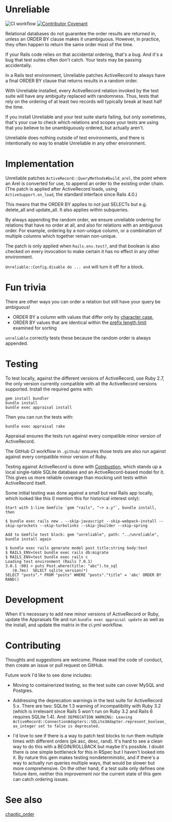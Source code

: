 # Unreliable

![CI workflow](https://github.com/jamiemccarthy/unreliable/actions/workflows/ci.yml/badge.svg)
[![Contributor Covenant](https://img.shields.io/badge/Contributor%20Covenant-2.1-4baaaa.svg)](code_of_conduct.md)

Relational databases do not guarantee the order results are returned in, unless an ORDER BY clause makes it unambiguous. However, in practice, they often happen to return the same order most of the time.

If your Rails code relies on that accidental ordering, that's a bug. And it's a bug that test suites often don't catch. Your tests may be passing accidentally.

In a Rails test environment, Unreliable patches ActiveRecord to always have a final ORDER BY clause that returns results in a random order.

With Unreliable installed, every ActiveRecord relation invoked by the test suite will have any ambiguity replaced with randomness. Thus, tests that rely on the ordering of at least two records will typically break at least half the time.

If you install Unreliable and your test suite starts failing, but only sometimes, that's your cue to check which relations and scopes your tests are using that you believe to be unambiguously ordered, but actually aren't.

Unreliable does nothing outside of test environments, and there is intentionally no way to enable Unreliable in any other environment.

# Implementation

Unreliable patches `ActiveRecord::QueryMethods#build_arel`, the point where an Arel is converted for use, to append an order to the existing order chain. (The patch is applied after ActiveRecord loads, using `ActiveSupport.on_load`, the standard interface since Rails 4.0.)

This means that the ORDER BY applies to not just SELECTs but e.g. delete_all and update_all. It also applies within subqueries.

By always appending the random order, we ensure unreliable ordering for relations that have no order at all, and also for relations with an ambiguous order. For example, ordering by a non-unique column, or a combination of multiple columns which together remain non-unique.

The patch is only applied when `Rails.env.test?`, and that boolean is also checked on every invocation to make certain it has no effect in any other environment.

`Unreliable::Config.disable do ... end` will turn it off for a block.

# Fun trivia

There are other ways you can order a relation but still have your query be ambiguous!

* ORDER BY a column with values that differ only by [character case](https://dev.mysql.com/doc/refman/8.0/en/sorting-rows.html), 
* ORDER BY values that are identical within the [prefix length limit](https://dev.mysql.com/doc/refman/8.0/en/server-system-variables.html#sysvar_max_sort_length) examined for sorting

`unreliable` correctly tests these because the random order is always appended.

# Testing

To test locally, against the different versions of ActiveRecord, use Ruby 2.7, the only version currently compatible with all the ActiveRecord versions supported. Install the required gems with:

```
gem install bundler
bundle install
bundle exec appraisal install
```

Then you can run the tests with:

```
bundle exec appraisal rake
```

Appraisal ensures the tests run against every compatible minor version of ActiveRecord.

The GitHub CI workflow in `.github/` ensures those tests are also run against against every compatible minor version of Ruby.

Testing against ActiveRecord is done with [Combustion](https://github.com/pat/combustion), which stands up a local single-table SQLite database and an ActiveRecord-based model for it. This gives us more reliable coverage than mocking unit tests within ActiveRecord itself.

Some initial testing was done against a small but real Rails app locally, which looked like this (I mention this for historical interest only):

```
Start with 1-line Gemfile `gem "rails", "~> x.y"`, bundle install, then

$ bundle exec rails new . --skip-javascript --skip-webpack-install --skip-sprockets --skip-turbolinks --skip-jbuilder --skip-spring

Add to Gemfile test block: gem "unreliable", path: "../unreliable", bundle install again

$ bundle exec rails generate model post title:string body:text
$ RAILS_ENV=test bundle exec rails db:migrate
$ RAILS_ENV=test bundle exec rails c
Loading test environment (Rails 7.0.1)
3.0.1 :001 > puts Post.where(title: "abc").to_sql
   (0.7ms)  SELECT sqlite_version(*)
SELECT "posts".* FROM "posts" WHERE "posts"."title" = 'abc' ORDER BY RAND()
```

# Development

When it's necessary to add new minor versions of ActiveRecord or Ruby, update the Appraisals file and run `bundle exec appraisal update` as well as the install, and update the matrix in the ci.yml workflow.

# Contributing

Thoughts and suggestions are welcome. Please read the code of conduct, then create an issue or pull request on GitHub.

Future work I'd like to see done includes:

* Moving to containerized testing, so the test suite can cover MySQL and Postgres.

* Addressing the deprecation warnings in the test suite for ActiveRecord 5.x. There are two: SQLite 1.3 warning of incompatibility with Ruby 3.2 (which is irrelevant since Rails 5 won't run on Ruby 3.2 and Rails 6 requires SQLite 1.4). And: `DEPRECATION WARNING: Leaving ActiveRecord::ConnectionAdapters::SQLite3Adapter.represent_boolean_as_integer set to false is deprecated.`

* I'd love to see if there is a way to patch test blocks to run them multiple times with different orders (pk asc, desc, rand). It's hard to see a clean way to do this with a BEGIN/ROLLBACK but maybe it's possible. I doubt there is one simple bottleneck for this in RSpec but I haven't looked into it. By nature this gem makes testing nondeterministic, and if there's a way to actually run queries multiple ways, that would be slower but more comprehensive. On the other hand, if a test suite only defines one fixture item, neither this improvement nor the current state of this gem can catch ordering issues.

# See also

[chaotic_order](https://rubygems.org/gems/chaotic_order)
